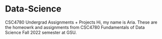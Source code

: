 # Data-Science
CSC4780 Undergrad Assignments + Projects
Hi, my name is Aria. 
These are the homeowrk and assignments from CSC4780 Fundamentals of Data Science Fall 2022 semester at GSU. 

